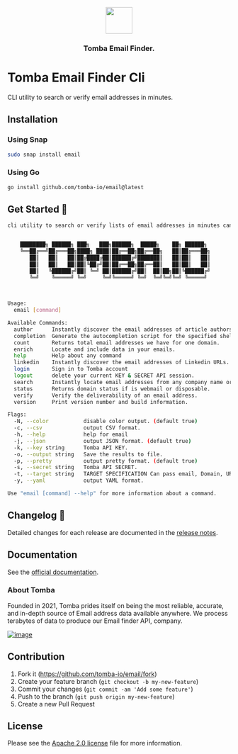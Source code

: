 <p align="center"><img src="https://tomba.io/logo.svg" height='60' /></p>

<h3 align="center">Tomba Email Finder.</h3>

# Tomba Email Finder Cli

CLI utility to search or verify email addresses in minutes.

## Installation

### Using Snap

```bash
sudo snap install email
```

### Using Go

```bash
go install github.com/tomba-io/email@latest
```

## Get Started 🎉

```bash
cli utility to search or verify lists of email addresses in minutes can significantly improve productivity and efficiency for individuals and businesses dealing with large email databases.


    ████████╗ ██████╗ ███╗   ███╗██████╗  █████╗    ██╗ ██████╗ 
    ╚══██╔══╝██╔═══██╗████╗ ████║██╔══██╗██╔══██╗   ██║██╔═══██╗
       ██║   ██║   ██║██╔████╔██║██████╔╝███████║   ██║██║   ██║
       ██║   ██║   ██║██║╚██╔╝██║██╔══██╗██╔══██║   ██║██║   ██║
       ██║   ╚██████╔╝██║ ╚═╝ ██║██████╔╝██║  ██║██╗██║╚██████╔╝
       ╚═╝    ╚═════╝ ╚═╝     ╚═╝╚═════╝ ╚═╝  ╚═╝╚═╝╚═╝ ╚═════╝ 
       
    

Usage:
  email [command]

Available Commands:
  author      Instantly discover the email addresses of article authors.
  completion  Generate the autocompletion script for the specified shell
  count       Returns total email addresses we have for one domain.
  enrich      Locate and include data in your emails.
  help        Help about any command
  linkedin    Instantly discover the email addresses of Linkedin URLs.
  login       Sign in to Tomba account
  logout      delete your current KEY & SECRET API session.
  search      Instantly locate email addresses from any company name or website.
  status      Returns domain status if is webmail or disposable.
  verify      Verify the deliverability of an email address.
  version     Print version number and build information.

Flags:
  -N, --color           disable color output. (default true)
  -c, --csv             output CSV format.
  -h, --help            help for email
  -j, --json            output JSON format. (default true)
  -k, --key string      Tomba API KEY.
  -o, --output string   Save the results to file.
  -p, --pretty          output pretty format. (default true)
  -s, --secret string   Tomba API SECRET.
  -t, --target string   TARGET SPECIFICATION Can pass email, Domain, URL, Linkedin URL.
  -y, --yaml            output YAML format.

Use "email [command] --help" for more information about a command.
```

## Changelog 📌

Detailed changes for each release are documented in the [release notes](https://github.com/tomba-io/email/releases).

## Documentation

See the [official documentation](https://developer.tomba.io/).

### About Tomba

Founded in 2021, Tomba prides itself on being the most reliable, accurate, and in-depth source of Email address data available anywhere. We process terabytes of data to produce our Email finder API, company.

[![image](https://avatars.githubusercontent.com/u/67979591?s=200&v=4)](https://tomba.io/)

## Contribution

1. Fork it (<https://github.com/tomba-io/email/fork>)
2. Create your feature branch (`git checkout -b my-new-feature`)
3. Commit your changes (`git commit -am 'Add some feature'`)
4. Push to the branch (`git push origin my-new-feature`)
5. Create a new Pull Request

## License

Please see the [Apache 2.0 license](http://www.apache.org/licenses/LICENSE-2.0.html) file for more information.